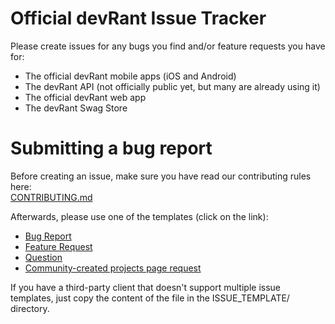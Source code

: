 # Official devRant Issue Tracker

Please create issues for any bugs you find and/or feature requests you have for:
- The official devRant mobile apps (iOS and Android)
- The devRant API (not officially public yet, but many are already using it)
- The official devRant web app
- The devRant Swag Store

# Submitting a bug report
Before creating an issue, make sure you have read our contributing rules here:  
[CONTRIBUTING.md](https://github.com/devRant/devRant/blob/master/CONTRIBUTING.md)

Afterwards, please use one of the templates (click on the link):
- [Bug Report](https://github.com/devRant/devRant/issues/new?template=bug.md)
- [Feature Request](https://github.com/devRant/devRant/issues/new?template=feature.md)
- [Question](https://github.com/devRant/devRant/issues/new?template=question.md)
- [Community-created projects page request](https://github.com/devRant/devRant/issues/new?template=projectspage.md)

If you have a third-party client that doesn't support multiple issue templates, just copy the content of the file in the ISSUE_TEMPLATE/ directory.